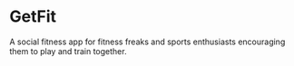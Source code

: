 # GetFit
A social fitness app for fitness freaks and sports enthusiasts encouraging them to play and train together.
